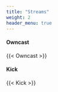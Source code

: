 ```yaml
---
title: "Streams"
weight: 2
header_menu: true
---
```


#### Owncast

{{< Owncast >}}

#### Kick

{{< Kick >}}

